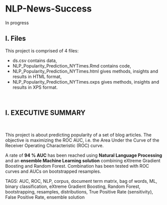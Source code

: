 # NLP-News-Success

In progress

## I. Files

This project is comprised of 4 files:

- ds.csv contains data,
- NLP_Popularity_Prediction_NYTimes.Rmd contains code,
- NLP_Popularity_Prediction_NYTimes.html gives methods, insights and results in HTML format,
- NLP_Popularity_Prediction_NYTimes.oxps gives methods, insights and results in XPS format. 

<br>

## I. EXECUTIVE SUMMARY

<br>

This project is about predicting popularity of a set of blog articles. The objective is maximizing the ROC AUC, i.e. the Area Under the Curve of the Receiver Operating Characteristic (ROC) curve. 

A rate of **94 % AUC** has been reached using **Natural Language Processing** and an **ensemble Machine Learning solution** combining eXtreme Gradient Boosting and Random Forest. Combination has been tested with ROC curves and AUCs on bootstrapped resamples. 

TAGS: AUC, ROC, NLP, corpus, document term matrix, bag of words, ML, binary classification, eXtreme Gradient Boosting, Random Forest, bootstrapping, resamples, distributions, True Positive Rate (sensitivity), False Positive Rate, ensemble solution

